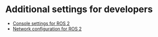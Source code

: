 # Additional settings for developers

- [Console settings for ROS 2](./console-settings.md)
- [Network configuration for ROS 2](./network-configuration/index.md)
